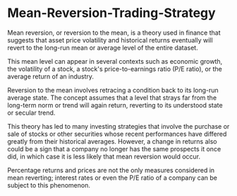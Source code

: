 # Mean-Reversion-Trading-Strategy

Mean reversion, or reversion to the mean, is a theory used in finance that suggests that asset price volatility and historical returns eventually will revert to the long-run mean or average level of the entire dataset.

This mean level can appear in several contexts such as economic growth, the volatility of a stock, a stock's price-to-earnings ratio (P/E ratio), or the average return of an industry.

Reversion to the mean involves retracing a condition back to its long-run average state. The concept assumes that a level that strays far from the long-term norm or trend will again return, reverting to its understood state or secular trend.

This theory has led to many investing strategies that involve the purchase or sale of stocks or other securities whose recent performances have differed greatly from their historical averages. However, a change in returns also could be a sign that a company no longer has the same prospects it once did, in which case it is less likely that mean reversion would occur.

Percentage returns and prices are not the only measures considered in mean reverting; interest rates or even the P/E ratio of a company can be subject to this phenomenon.
